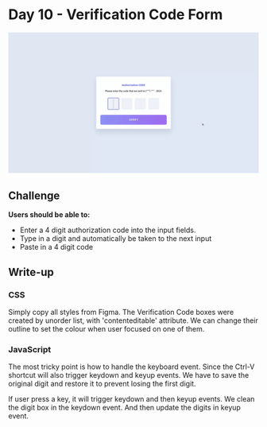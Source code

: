# Day 10 - Verification Code Form

![Advent of JavaScript](screen.gif)

## Challenge

**Users should be able to:**

-   Enter a 4 digit authorization code into the input fields.
-   Type in a digit and automatically be taken to the next input
-   Paste in a 4 digit code

## Write-up

### CSS

Simply copy all styles from Figma.
The Verification Code boxes were created by unorder list,
with 'contenteditable' attribute.
We can change their outline to set the colour when user focused on one of them.

### JavaScript

The most tricky point is how to handle the keyboard event.
Since the Ctrl-V shortcut will also trigger keydown and keyup events.
We have to save the original digit and restore it to prevent losing the first digit.

If user press a key, it will trigger keydown and then keyup events.
We clean the digit box in the keydown event.
And then update the digits in keyup event.
